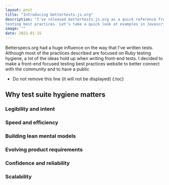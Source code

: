 ```yaml
---
layout: post
title: "Introducing bettertests.js.org"
description: "I've released bettertests.js.org as a quick reference front-end
testing best practices. Let's take a quick look at examples in Javascript"
image: ""
date: 2022-01-15
---
```


Betterspecs.org had a huge influence on the way that I've written tests.
Although most of the practices described are focused on Ruby testing hygiene, a
lot of the ideas hold up when writing front-end tests. I decided to make a
front-end focused testing best practices website to better connect with the
community and to have a public 

* Do not remove this line (it will not be displayed)
{:toc}

<!--break-->

## Why test suite hygiene matters

### Legibility and intent
### Speed and efficiency
### Building lean mental models
### Evolving product requirements
### Confidence and reliability
### Scalability

